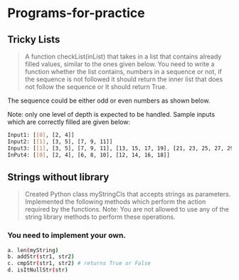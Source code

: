 # Programs-for-practice

## Tricky Lists

> A function checkList(inList) that takes in a list that contains already filled values, similar to the ones given below.
You need to write a function whether the list contains, numbers in a sequence or not, if the sequence is not followed it should return the inner list that does not follow the sequence or
It should return True.

The sequence could be either odd or even numbers as shown below.

Note: only one level of depth is expected to be handled.
Sample inputs which are correctly filled are given below:

```sh
Input1: [[0], [2, 4]]
Input2: [[1], [3, 5], [7, 9, 11]]
Input3: [[1], [3, 5], [7, 9, 11], [13, 15, 17, 19], [21, 23, 25, 27, 29]]
InPut4: [[0], [2, 4], [6, 8, 10], [12, 14, 16, 18]]
```
## Strings without library

> Created Python class myStringCls that accepts strings as parameters. Implemented the
following methods which perform the action required by the functions.
Note: You are not allowed to use any of the string library methods to perform these
operations. 

### You need to implement your own.

```sh
a. len(myString)
b. addStr(str1, str2)
c. cmpStr(str1, str2) # returns True or False
d. isItNullStr(str)
```
